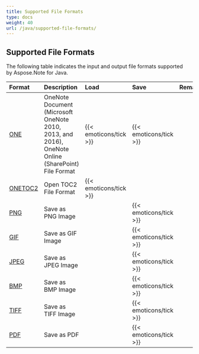 ```yaml
---
title: Supported File Formats
type: docs
weight: 40
url: /java/supported-file-formats/
---
```


## **Supported File Formats**
The following table indicates the input and output file formats supported by Aspose.Note for Java.

|**Format**|**Description**|**Load**|**Save**|**Remarks**|
| :- | :- | :- | :- | :- |
|[ONE](https://docs.fileformat.com/note-taking/one/)|OneNote Document (Microsoft OneNote 2010, 2013, and 2016), OneNote Online (SharePoint) File Format|{{< emoticons/tick >}}|{{< emoticons/tick >}}| |
|[ONETOC2](https://docs.fileformat.com/note-taking/onetoc2/)|Open TOC2 File Format|{{< emoticons/tick >}}| | |
|[PNG](https://docs.fileformat.com/image/png/)|Save as PNG Image| |{{< emoticons/tick >}}| |
|[GIF](https://docs.fileformat.com/image/gif/)|Save as GIF Image| |{{< emoticons/tick >}}| |
|[JPEG](https://docs.fileformat.com/image/jpeg/)|Save as JPEG Image| |{{< emoticons/tick >}}| |
|[BMP](https://docs.fileformat.com/image/bmp/)|Save as BMP Image| |{{< emoticons/tick >}}| |
|[TIFF](https://docs.fileformat.com/image/tiff/)|Save as TIFF Image| |{{< emoticons/tick >}}| |
|[PDF](https://docs.fileformat.com/pdf/)|Save as PDF| |{{< emoticons/tick >}}| |

